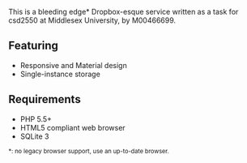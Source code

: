 
This is a bleeding edge\* Dropbox-esque service written as a task for csd2550 at
Middlesex University, by M00466699.

## Featuring
* Responsive and Material design
* Single-instance storage

## Requirements
* PHP 5.5+
* HTML5 compliant web browser
* SQLite 3

<sub>\*: no legacy browser support, use an up-to-date browser.</sub>

